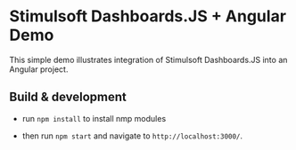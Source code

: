 # Stimulsoft Dashboards.JS + Angular Demo

This simple demo illustrates integration of Stimulsoft Dashboards.JS into an Angular project.

## Build & development

* run ``` npm install ``` to install nmp modules

* then run ``` npm start ``` and navigate to ``` http://localhost:3000/ ```.
